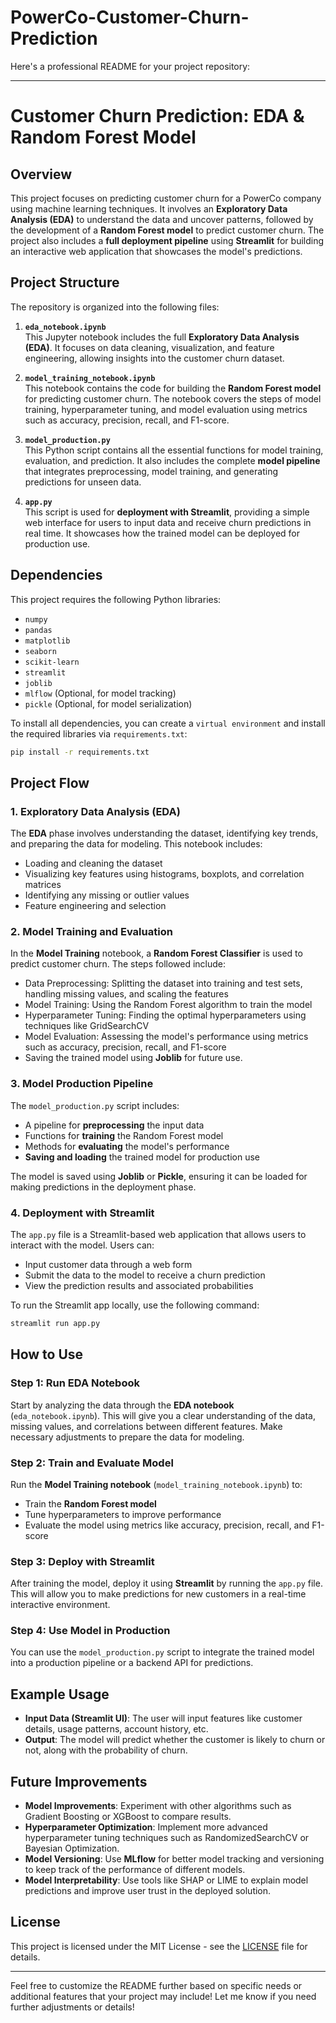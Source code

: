 # PowerCo-Customer-Churn-Prediction

Here's a professional README for your project repository:

---

# Customer Churn Prediction: EDA & Random Forest Model

## Overview

This project focuses on predicting customer churn for a PowerCo company using machine learning techniques. It involves an **Exploratory Data Analysis (EDA)** to understand the data and uncover patterns, followed by the development of a **Random Forest model** to predict customer churn. The project also includes a **full deployment pipeline** using **Streamlit** for building an interactive web application that showcases the model's predictions.

## Project Structure

The repository is organized into the following files:

1. **`eda_notebook.ipynb`**  
   This Jupyter notebook includes the full **Exploratory Data Analysis (EDA)**. It focuses on data cleaning, visualization, and feature engineering, allowing insights into the customer churn dataset.

2. **`model_training_notebook.ipynb`**  
   This notebook contains the code for building the **Random Forest model** for predicting customer churn. The notebook covers the steps of model training, hyperparameter tuning, and model evaluation using metrics such as accuracy, precision, recall, and F1-score.

3. **`model_production.py`**  
   This Python script contains all the essential functions for model training, evaluation, and prediction. It also includes the complete **model pipeline** that integrates preprocessing, model training, and generating predictions for unseen data.

4. **`app.py`**  
   This script is used for **deployment with Streamlit**, providing a simple web interface for users to input data and receive churn predictions in real time. It showcases how the trained model can be deployed for production use.

## Dependencies

This project requires the following Python libraries:

- `numpy`
- `pandas`
- `matplotlib`
- `seaborn`
- `scikit-learn`
- `streamlit`
- `joblib`
- `mlflow` (Optional, for model tracking)
- `pickle` (Optional, for model serialization)
  
To install all dependencies, you can create a `virtual environment` and install the required libraries via `requirements.txt`:

```bash
pip install -r requirements.txt
```

## Project Flow

### 1. **Exploratory Data Analysis (EDA)**

The **EDA** phase involves understanding the dataset, identifying key trends, and preparing the data for modeling. This notebook includes:

- Loading and cleaning the dataset
- Visualizing key features using histograms, boxplots, and correlation matrices
- Identifying any missing or outlier values
- Feature engineering and selection

### 2. **Model Training and Evaluation**

In the **Model Training** notebook, a **Random Forest Classifier** is used to predict customer churn. The steps followed include:

- Data Preprocessing: Splitting the dataset into training and test sets, handling missing values, and scaling the features
- Model Training: Using the Random Forest algorithm to train the model
- Hyperparameter Tuning: Finding the optimal hyperparameters using techniques like GridSearchCV
- Model Evaluation: Assessing the model's performance using metrics such as accuracy, precision, recall, and F1-score
- Saving the trained model using **Joblib** for future use.

### 3. **Model Production Pipeline**

The `model_production.py` script includes:

- A pipeline for **preprocessing** the input data
- Functions for **training** the Random Forest model
- Methods for **evaluating** the model's performance
- **Saving and loading** the trained model for production use

The model is saved using **Joblib** or **Pickle**, ensuring it can be loaded for making predictions in the deployment phase.

### 4. **Deployment with Streamlit**

The `app.py` file is a Streamlit-based web application that allows users to interact with the model. Users can:

- Input customer data through a web form
- Submit the data to the model to receive a churn prediction
- View the prediction results and associated probabilities

To run the Streamlit app locally, use the following command:

```bash
streamlit run app.py
```

## How to Use

### Step 1: Run EDA Notebook

Start by analyzing the data through the **EDA notebook** (`eda_notebook.ipynb`). This will give you a clear understanding of the data, missing values, and correlations between different features. Make necessary adjustments to prepare the data for modeling.

### Step 2: Train and Evaluate Model

Run the **Model Training notebook** (`model_training_notebook.ipynb`) to:

- Train the **Random Forest model**
- Tune hyperparameters to improve performance
- Evaluate the model using metrics like accuracy, precision, recall, and F1-score

### Step 3: Deploy with Streamlit

After training the model, deploy it using **Streamlit** by running the `app.py` file. This will allow you to make predictions for new customers in a real-time interactive environment.

### Step 4: Use Model in Production

You can use the `model_production.py` script to integrate the trained model into a production pipeline or a backend API for predictions.

## Example Usage

- **Input Data (Streamlit UI)**: The user will input features like customer details, usage patterns, account history, etc.
- **Output**: The model will predict whether the customer is likely to churn or not, along with the probability of churn.

## Future Improvements

- **Model Improvements**: Experiment with other algorithms such as Gradient Boosting or XGBoost to compare results.
- **Hyperparameter Optimization**: Implement more advanced hyperparameter tuning techniques such as RandomizedSearchCV or Bayesian Optimization.
- **Model Versioning**: Use **MLflow** for better model tracking and versioning to keep track of the performance of different models.
- **Model Interpretability**: Use tools like SHAP or LIME to explain model predictions and improve user trust in the deployed solution.

## License

This project is licensed under the MIT License - see the [LICENSE](LICENSE) file for details.

---

Feel free to customize the README further based on specific needs or additional features that your project may include! Let me know if you need further adjustments or details!

